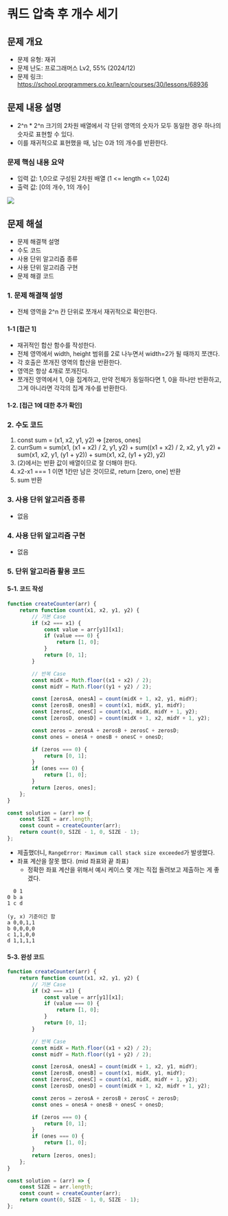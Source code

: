 # 쿼드 압축 후 개수 세기

## 문제 개요

-   문제 유형: 재귀
-   문제 난도: 프로그래머스 Lv2, 55% (2024/12)
-   문제 링크: https://school.programmers.co.kr/learn/courses/30/lessons/68936

## 문제 내용 설명

-   2^n \* 2^n 크기의 2차원 배열에서 각 단위 영역의 숫자가 모두 동일한 경우 하나의 숫자로 표현할 수 있다.
-   이를 재귀적으로 표현했을 때, 남는 0과 1의 개수를 반환한다.

### 문제 핵심 내용 요약

-   입력 값: 1,0으로 구성된 2차원 배열 (1 <= length <= 1,024)
-   출력 값: [0의 개수, 1의 개수]

![](https://grepp-programmers.s3.ap-northeast-2.amazonaws.com/files/production/d6900862-8be4-4610-aaef-bc8efd5650cf/ex1.png)

## 문제 해설

-   문제 해결책 설명
-   수도 코드
-   사용 단위 알고리즘 종류
-   사용 단위 알고리즘 구현
-   문제 해결 코드

### 1. 문제 해결책 설명

-   전체 영역을 2^n 칸 단위로 쪼개서 재귀적으로 확인한다.

#### 1-1 [접근 1]

-   재귀적인 합산 함수를 작성한다.
-   전체 영역에서 width, height 범위를 2로 나누면서 width=2가 될 때까지 쪼갠다.
-   각 호출은 쪼개진 영역의 합산을 반환한다.
-   영역은 항상 4개로 쪼개진다.
-   쪼개진 영역에서 1, 0을 집계하고, 만약 전체가 동일하다면 1, 0을 하나만 반환하고, 그게 아니라면 각각의 집계 개수를 반환한다.

#### 1-2. [접근 1에 대한 추가 확인]

### 2. 수도 코드

1. const sum = (x1, x2, y1, y2) => [zeros, ones]
2. currSum = sum(x1, (x1 + x2) / 2, y1, y2) + sum((x1 + x2) / 2, x2, y1, y2) + sum(x1, x2, y1, (y1 + y2)) + sum(x1, x2, (y1 + y2), y2)
3. (2)에서는 반환 값이 배열이므로 잘 더해야 한다.
4. x2-x1 === 1 이면 1칸만 남은 것이므로, return [zero, one] 반환
5. sum 반환

### 3. 사용 단위 알고리즘 종류

-   없음

### 4. 사용 단위 알고리즘 구현

-   없음

### 5. 단위 알고리즘 활용 코드

#### 5-1. 코드 작성

```js
function createCounter(arr) {
    return function count(x1, x2, y1, y2) {
        // 기본 Case
        if (x2 === x1) {
            const value = arr[y1][x1];
            if (value === 0) {
                return [1, 0];
            }
            return [0, 1];
        }

        // 반복 Case
        const midX = Math.floor((x1 + x2) / 2);
        const midY = Math.floor((y1 + y2) / 2);

        const [zerosA, onesA] = count(midX + 1, x2, y1, midY);
        const [zerosB, onesB] = count(x1, midX, y1, midY);
        const [zerosC, onesC] = count(x1, midX, midY + 1, y2);
        const [zerosD, onesD] = count(midX + 1, x2, midY + 1, y2);

        const zeros = zerosA + zerosB + zerosC + zerosD;
        const ones = onesA + onesB + onesC + onesD;

        if (zeros === 0) {
            return [0, 1];
        }
        if (ones === 0) {
            return [1, 0];
        }
        return [zeros, ones];
    };
}

const solution = (arr) => {
    const SIZE = arr.length;
    const count = createCounter(arr);
    return count(0, SIZE - 1, 0, SIZE - 1);
};
```

-   제출했더니, `RangeError: Maximum call stack size exceeded`가 발생했다.
-   좌표 계산을 잘못 했다. (mid 좌표와 끝 좌표)
    -   정확한 좌표 계산을 위해서 예시 케이스 몇 개는 직접 돌려보고 제출하는 게 좋겠다.

```
  0 1
0 b a
1 c d

(y, x) 기준이긴 함
a 0,0,1,1
b 0,0,0,0
c 1,1,0,0
d 1,1,1,1

```

#### 5-3. 완성 코드

```js
function createCounter(arr) {
    return function count(x1, x2, y1, y2) {
        // 기본 Case
        if (x2 === x1) {
            const value = arr[y1][x1];
            if (value === 0) {
                return [1, 0];
            }
            return [0, 1];
        }

        // 반복 Case
        const midX = Math.floor((x1 + x2) / 2);
        const midY = Math.floor((y1 + y2) / 2);

        const [zerosA, onesA] = count(midX + 1, x2, y1, midY);
        const [zerosB, onesB] = count(x1, midX, y1, midY);
        const [zerosC, onesC] = count(x1, midX, midY + 1, y2);
        const [zerosD, onesD] = count(midX + 1, x2, midY + 1, y2);

        const zeros = zerosA + zerosB + zerosC + zerosD;
        const ones = onesA + onesB + onesC + onesD;

        if (zeros === 0) {
            return [0, 1];
        }
        if (ones === 0) {
            return [1, 0];
        }
        return [zeros, ones];
    };
}

const solution = (arr) => {
    const SIZE = arr.length;
    const count = createCounter(arr);
    return count(0, SIZE - 1, 0, SIZE - 1);
};
```
